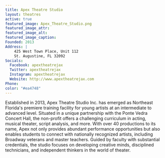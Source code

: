 ```yaml
---
title: Apex Theatre Studio
layout: theatres
active: true
featured_image: Apex_Theatre_Studio.png
featured_image_attr:
featured_image_alt:
featured_image_caption:
Founded: 2013
Address: |
    425 West Town Place, Unit 112
    St. Augustine, FL 32092
Socials:
  Facebook: apextheatrejax
  Twitter: apextheatrejax
  Instagram: apextheatrejax
  Website: http://www.apextheatrejax.com
Phone: 
color: "#ea4748"
---
```

Established in 2013, Apex Theatre Studio Inc. has emerged as Northeast Florida's premiere training facility for young artists at an intermediate to advanced level. Situated in a unique partnership with the Ponte Vedra Concert Hall, the non-profit offers a challenging curriculum in acting, musical theater, script analysis, and more. With over 40 productions to its name, Apex not only provides abundant performance opportunities but also enables students to connect with nationally recognized artists, including Broadway veterans and master teachers. Guided by faculty with substantial credentials, the studio focuses on developing creative minds, disciplined technicians, and independent thinkers in the world of theater.